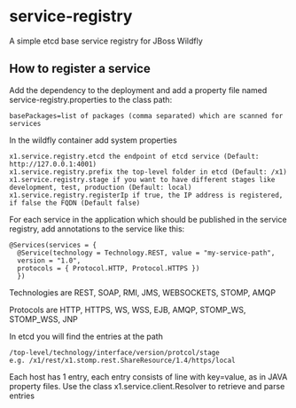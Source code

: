 # service-registry

A simple etcd base service registry for JBoss Wildfly

## How to register a service

Add the dependency to the deployment and add a property file named service-registry.properties to the class path:

    basePackages=list of packages (comma separated) which are scanned for services

In the wildfly container add system properties 
    
    x1.service.registry.etcd the endpoint of etcd service (Default: http://127.0.0.1:4001) 
    x1.service.registry.prefix the top-level folder in etcd (Default: /x1)
    x1.service.registry.stage if you want to have different stages like development, test, production (Default: local)
    x1.service.registry.registerIp if true, the IP address is registered, if false the FQDN (Default false)

For each service in the application which should be published in the service registry, add annotations to the service like this:

	@Services(services = {
      @Service(technology = Technology.REST, value = "my-service-path", 
      version = "1.0", 
      protocols = { Protocol.HTTP, Protocol.HTTPS })
      })
	
Technologies are REST, SOAP, RMI, JMS, WEBSOCKETS, STOMP, AMQP

Protocols are HTTP, HTTPS, WS, WSS, EJB, AMQP, STOMP\_WS, STOMP\_WSS, JNP

In etcd you will find the entries at the path

    /top-level/technology/interface/version/protcol/stage
    e.g. /x1/rest/x1.stomp.rest.ShareResource/1.4/https/local
    
Each host has 1 entry, each entry consists of line with key=value, as in JAVA property files.
Use the class x1.service.client.Resolver to retrieve and parse entries